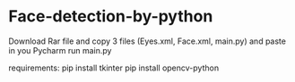 # Face-detection-by-python


Download Rar file and copy 3 files (Eyes.xml, Face.xml, main.py) and paste in you Pycharm
run main.py

requirements:
pip install tkinter
pip install opencv-python
